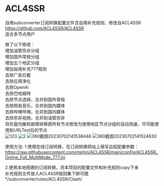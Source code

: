 # ACL4SSR
自用subconverter订阅转换配置文件含自用补充规则，修改自ACL4SSR https://github.com/ACL4SSR/ACL4SSR    
适合多节点用户  

做了以下修改：  
增加油管奈非分组  
增加国外常规分组   
增加五个地区分组  
增加自用补充777规则  
去除广告拦截  
去除应用净化  
去除OpenAi  
去除巴哈姆特  
去除节点选择，合并到国外常规  
去除网易音乐，合并到国内媒体  
去除哔哩哔哩，合并到国内媒体  
去除奈非视频，合并到油管奈非  
将负载均衡和故障转移原所有节点修改为使用地区节点分组的自动测速，尽可能使用到URLTest后的节点  
![123](https://github.com/mphin/ACL4SSR/assets/59219235/fe1a93e6-0481-43e2-b999-37f6b7b330b8)
![2](https://github.com/mphin/ACL4SSR/assets/59219235/acbf79ba-8fa3-41fa-bdf9-d2412cb0da83)
![360截图20230702141538446](https://github.com/mphin/ACL4SSR/assets/59219235/43e3fa4c-0a7a-4e28-a8dc-3f21de3eed13)
![360截图20230702141524630](https://github.com/mphin/ACL4SSR/assets/59219235/5a581a95-a01b-4b19-a434-47e67a504e0e)

使用方法:
1.使用在线订阅转换，在订阅转换网站上填写远程配置参数：  
https://raw.githubusercontent.com/mphin/ACL4SSR/main/config/ACL4SSR_Online_Full_MultiMode_777.ini   

2.使用本地搭建的订阅转换，将本项目的配置文件和补充规则copy下来  
补充规则文件放入ACL4SSR规则集下即可既*/subconverter/rules/ACL4SSR/Clash/  

